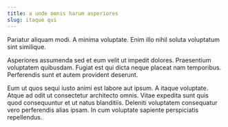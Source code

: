 ```yaml
---
title: a unde omnis harum asperiores
slug: itaque qui
---
```


Pariatur aliquam modi. A minima voluptate. Enim illo nihil soluta voluptatum sint similique.

Asperiores assumenda sed et eum velit ut impedit dolores. Praesentium voluptatem quibusdam. Fugiat est qui dicta neque placeat nam temporibus. Perferendis sunt et autem provident deserunt.

Eum ut quos sequi iusto animi est labore aut ipsum. A itaque voluptate. Atque ad odit ut consectetur architecto omnis. Vitae expedita sunt quis quod consequuntur et ut natus blanditiis. Deleniti voluptatem consequatur vero perferendis alias ipsam. In cum voluptate sapiente perspiciatis repellendus.
